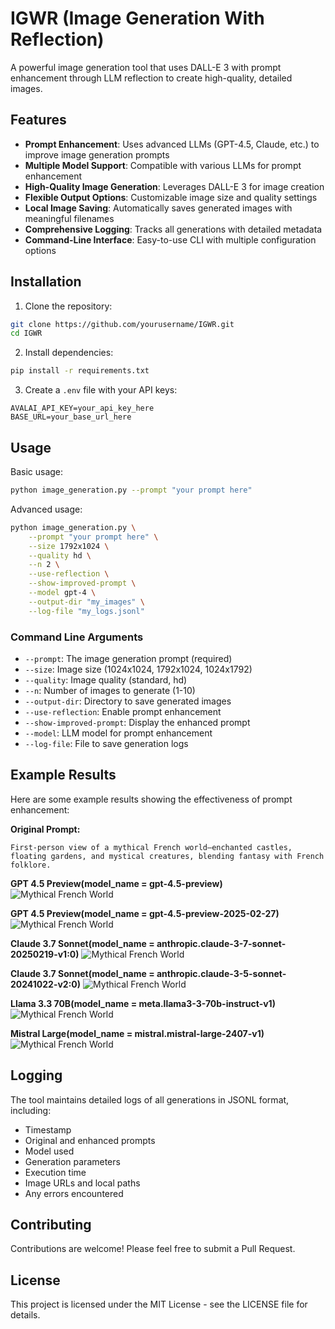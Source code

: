 # IGWR (Image Generation With Reflection)

A powerful image generation tool that uses DALL-E 3 with prompt enhancement through LLM reflection to create high-quality, detailed images.

## Features

- **Prompt Enhancement**: Uses advanced LLMs (GPT-4.5, Claude, etc.) to improve image generation prompts
- **Multiple Model Support**: Compatible with various LLMs for prompt enhancement
- **High-Quality Image Generation**: Leverages DALL-E 3 for image creation
- **Flexible Output Options**: Customizable image size and quality settings
- **Local Image Saving**: Automatically saves generated images with meaningful filenames
- **Comprehensive Logging**: Tracks all generations with detailed metadata
- **Command-Line Interface**: Easy-to-use CLI with multiple configuration options

## Installation

1. Clone the repository:
```bash
git clone https://github.com/yourusername/IGWR.git
cd IGWR
```

2. Install dependencies:
```bash
pip install -r requirements.txt
```

3. Create a `.env` file with your API keys:
```
AVALAI_API_KEY=your_api_key_here
BASE_URL=your_base_url_here
```

## Usage

Basic usage:
```bash
python image_generation.py --prompt "your prompt here"
```

Advanced usage:
```bash
python image_generation.py \
    --prompt "your prompt here" \
    --size 1792x1024 \
    --quality hd \
    --n 2 \
    --use-reflection \
    --show-improved-prompt \
    --model gpt-4 \
    --output-dir "my_images" \
    --log-file "my_logs.jsonl"
```

### Command Line Arguments

- `--prompt`: The image generation prompt (required)
- `--size`: Image size (1024x1024, 1792x1024, 1024x1792)
- `--quality`: Image quality (standard, hd)
- `--n`: Number of images to generate (1-10)
- `--output-dir`: Directory to save generated images
- `--use-reflection`: Enable prompt enhancement
- `--show-improved-prompt`: Display the enhanced prompt
- `--model`: LLM model for prompt enhancement
- `--log-file`: File to save generation logs

## Example Results

Here are some example results showing the effectiveness of prompt enhancement:

**Original Prompt:**
```
First-person view of a mythical French world—enchanted castles, floating gardens, and mystical creatures, blending fantasy with French folklore.
```

**GPT 4.5 Preview(model_name = gpt-4.5-preview)**
![Mythical French World](generated_images/gpt-4.5-preview.png)

**GPT 4.5 Preview(model_name = gpt-4.5-preview-2025-02-27)**
![Mythical French World](generated_images/gpt-4.5-preview-2025-02-27.png)

**Claude 3.7 Sonnet(model_name = anthropic.claude-3-7-sonnet-20250219-v1:0)**
![Mythical French World](generated_images/anthropic.claude-3-7-sonnet-20250219-v1.png)

**Claude 3.7 Sonnet(model_name = anthropic.claude-3-5-sonnet-20241022-v2:0)**
![Mythical French World](generated_images/anthropic.claude-3-5-sonnet-20241022-v2.png)

**Llama 3.3 70B(model_name = meta.llama3-3-70b-instruct-v1)**
![Mythical French World](generated_images/meta.llama3-3-70b-instruct-v1.png)

**Mistral Large(model_name = mistral.mistral-large-2407-v1)**
![Mythical French World](generated_images/mistral.mistral-large-2407-v1.png)


## Logging

The tool maintains detailed logs of all generations in JSONL format, including:
- Timestamp
- Original and enhanced prompts
- Model used
- Generation parameters
- Execution time
- Image URLs and local paths
- Any errors encountered

## Contributing

Contributions are welcome! Please feel free to submit a Pull Request.

## License

This project is licensed under the MIT License - see the LICENSE file for details.

